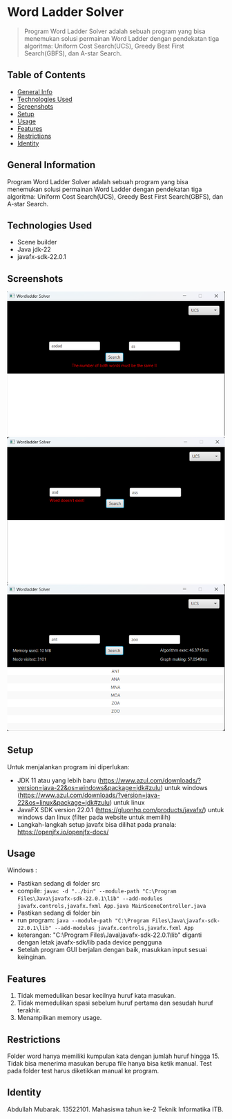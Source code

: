 # Word Ladder Solver
> Program Word Ladder Solver adalah sebuah program yang bisa menemukan solusi permainan Word Ladder dengan pendekatan tiga algoritma: Uniform Cost Search(UCS), Greedy Best First Search(GBFS), dan A-star Search.

## Table of Contents
* [General Info](#general-information)
* [Technologies Used](#technologies-used)
* [Screenshots](#screenshots)
* [Setup](#setup)
* [Usage](#usage)
* [Features](#features)
* [Restrictions](#restriction)
* [Identity](#identity)
<!-- * [License](#license) -->


## General Information
Program Word Ladder Solver adalah sebuah program yang bisa menemukan solusi permainan Word Ladder dengan pendekatan tiga algoritma: Uniform Cost Search(UCS), Greedy Best First Search(GBFS), dan A-star Search.


## Technologies Used
- Scene builder
- Java jdk-22
- javafx-sdk-22.0.1


## Screenshots
![alt text](image.png)
![alt text](image-1.png)
![alt text](image-2.png)
<!-- If you have screenshots you'd like to share, include them here. -->


## Setup
Untuk menjalankan program ini diperlukan:
- JDK 11 atau yang lebih baru
(https://www.azul.com/downloads/?version=java-22&os=windows&package=jdk#zulu) untuk windows
(https://www.azul.com/downloads/?version=java-22&os=linux&package=jdk#zulu) untuk linux
- JavaFX SDK version 22.0.1
(https://gluonhq.com/products/javafx/) untuk windows dan linux (filter pada website untuk memilih)
- Langkah-langkah setup javafx bisa dilihat pada pranala: https://openjfx.io/openjfx-docs/

## Usage
Windows :
- Pastikan sedang di folder src
- compile:
`javac -d "../bin" --module-path "C:\Program Files\Java\javafx-sdk-22.0.1\lib" --add-modules javafx.controls,javafx.fxml App.java MainSceneController.java`
- Pastikan sedang di folder bin
- run program:
`java --module-path "C:\Program Files\Java\javafx-sdk-22.0.1\lib" --add-modules javafx.controls,javafx.fxml App`
- keterangan: "C:\Program Files\Java\javafx-sdk-22.0.1\lib" diganti dengan letak javafx-sdk/lib pada device pengguna
- Setelah program GUI berjalan dengan baik, masukkan input sesuai keinginan.

## Features
1. Tidak memedulikan besar kecilnya huruf kata masukan.
3. Tidak memedulikan spasi sebelum huruf pertama dan sesudah huruf terakhir.
2. Menampilkan memory usage.

## Restrictions
Folder word hanya memiliki kumpulan kata dengan jumlah huruf hingga 15.
Tidak bisa menerima masukan berupa file hanya bisa ketik manual.
Test pada folder test harus diketikkan manual ke program.

## Identity
Abdullah Mubarak. 13522101. Mahasiswa tahun ke-2 Teknik Informatika ITB.